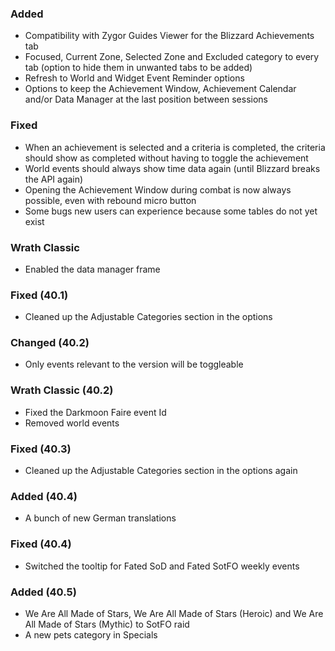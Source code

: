 <p><h3>Added</h3></p>
<ul>
<li>Compatibility with Zygor Guides Viewer for the Blizzard Achievements tab</li>
<li>Focused, Current Zone, Selected Zone and Excluded category to every tab (option to hide them in unwanted tabs to be added)</li>
<li>Refresh to World and Widget Event Reminder options</li>
<li>Options to keep the Achievement Window, Achievement Calendar and/or Data Manager at the last position between sessions</li>
</ul>
<p><h3>Fixed</h3></p>
<ul>
<li>When an achievement is selected and a criteria is completed, the criteria should show as completed without having to toggle the achievement</li>
<li>World events should always show time data again (until Blizzard breaks the API again)</li>
<li>Opening the Achievement Window during combat is now always possible, even with rebound micro button</li>
<li>Some bugs new users can experience because some tables do not yet exist</li>
</ul>
<p><h3>Wrath Classic</h3></p>
<ul>
<li>Enabled the data manager frame</li>
</ul>
<p><h3>Fixed (40.1)</h3></p>
<ul>
<li>Cleaned up the Adjustable Categories section in the options</li>
</ul>
<p><h3>Changed (40.2)</h3></p>
<ul>
<li>Only events relevant to the version will be toggleable</li>
</ul>
<p><h3>Wrath Classic (40.2)</h3></p>
<ul>
<li>Fixed the Darkmoon Faire event Id</li>
<li>Removed world events</li>
</ul>
<p><h3>Fixed (40.3)</h3></p>
<ul>
<li>Cleaned up the Adjustable Categories section in the options again</li>
</ul>
<p><h3>Added (40.4)</h3></p>
<ul>
<li>A bunch of new German translations</li>
</ul>
<p><h3>Fixed (40.4)</h3></p>
<ul>
<li>Switched the tooltip for Fated SoD and Fated SotFO weekly events</li>
</ul>
<p><h3>Added (40.5)</h3></p>
<ul>
<li>We Are All Made of Stars, We Are All Made of Stars (Heroic) and We Are All Made of Stars (Mythic) to SotFO raid</li>
<li>A new pets category in Specials</li>
</ul>

